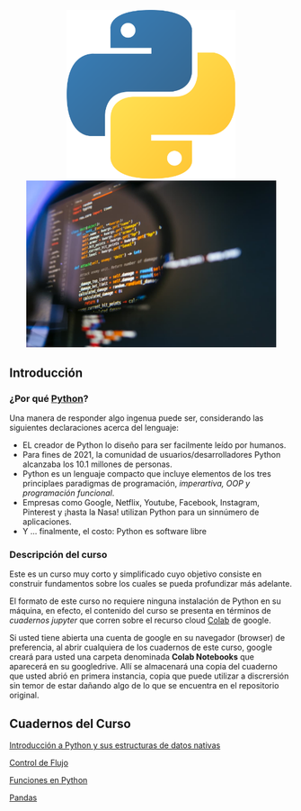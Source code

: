 <p align="center">
  <img src="PICS/Python-logo.png" width="300" title="hover text">
  <img src="PICS/python-que-es.jpg" width="445" title="hover text">
</p>

## Introducción

### ¿Por qué [Python](https://www.python.org/)? 

Una manera de responder algo ingenua puede ser, considerando las siguientes declaraciones acerca del lenguaje:

* EL creador de Python lo diseño para ser facilmente leído por humanos.
* Para fines de 2021, la comunidad de usuarios/desarrolladores Python alcanzaba los 10.1 millones de personas.
* Python es un lenguaje compacto que incluye elementos de los tres principlaes paradigmas de programación, *imperartiva, OOP y programación funcional*.
* Empresas como Google, Netflix, Youtube, Facebook, Instagram, Pinterest y ¡hasta la Nasa! utilizan Python para un sinnúmero de aplicaciones.
* Y ... finalmente, el costo: Python es software libre 

### Descripción del curso

Este es un curso muy corto y simplificado cuyo objetivo consiste en construir fundamentos sobre los cuales se pueda profundizar más adelante.

El formato de este curso no requiere ninguna instalación de Python en su máquina, en efecto, el contenido del curso se presenta en términos de *cuadernos jupyter* que corren sobre el recurso cloud [Colab](https://colab.research.google.com/) de google. 

Si usted tiene abierta una cuenta de google en su navegador (browser) de preferencia, al abrir cualquiera de los cuadernos de este curso, google creará para usted una carpeta denominada **Colab Notebooks** que aparecerá en su googledrive. Allí se almacenará una copia del cuaderno que usted abrió en primera instancia, copia que puede utilizar a discrersión sin temor de estar dañando algo de lo que se encuentra en el repositorio original. 

## Cuadernos del Curso

 [Introducción a Python y sus estructuras de datos nativas](Cuadernos_Jupyter/CL_I_ESTRUCTURAS_DE_DATOS_NATIVAS.ipynb)

[Control de Flujo]()

[Funciones en Python](Cuadernos_Jupyter/FUNCIONES_I.ipynb)

[Pandas](Cuadernos_Jupyter/Introduccion_a_PANDAS.ipynb)


